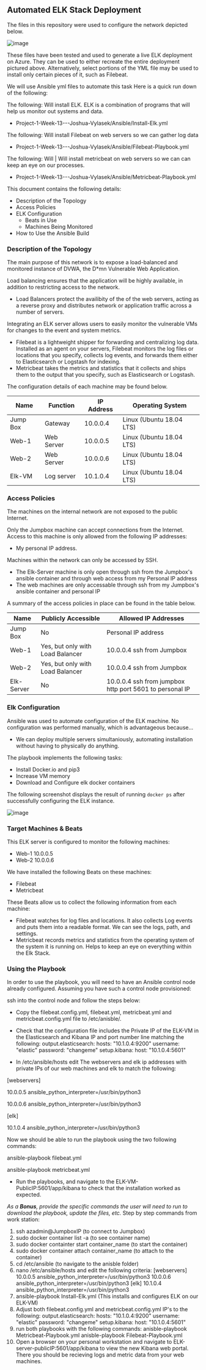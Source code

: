 ## Automated ELK Stack Deployment

The files in this repository were used to configure the network depicted below.

![image](https://user-images.githubusercontent.com/94200443/161395152-5375ed19-03b4-48b3-9789-f2c87b66b1e3.png)


These files have been tested and used to generate a live ELK deployment on Azure. They can be used to either recreate the entire deployment pictured above. Alternatively, select portions of the YML file may be used to install only certain pieces of it, such as Filebeat.

We will use Ansible yml files to automate this task
Here is a quick run down of the following:

The following: Will install ELK. ELK is a combination of programs that will help us monitor out systems and data.
  - Project-1-Week-13---Joshua-Vylasek/Ansible/Install-Elk.yml 

The following: Will install Filebeat on web servers so we can gather log data
  - Project-1-Week-13---Joshua-Vylasek/Ansible/Filebeat-Playbook.yml

The following: Will | Will install metricbeat on web servers so we can can keep an eye on our processes.
  - Project-1-Week-13---Joshua-Vylasek/Ansible/Metricbeat-Playbook.yml
  

This document contains the following details:
- Description of the Topology
- Access Policies
- ELK Configuration
  - Beats in Use
  - Machines Being Monitored
- How to Use the Ansible Build


### Description of the Topology

The main purpose of this network is to expose a load-balanced and monitored instance of DVWA, the D*mn Vulnerable Web Application.

Load balancing ensures that the application will be highly available, in addition to restricting access to the network.
- Load Balancers protect the availibity of the of the web servers, acting as a reverse proxy and distributes network or application traffic across a number of servers.

Integrating an ELK server allows users to easily monitor the vulnerable VMs for changes to the event and system metrics.
- Filebeat is a lightweight shipper for forwarding and centralizing log data. Installed as an agent on your servers, Filebeat monitors the log files or locations that you specify, collects log events, and forwards them either to Elasticsearch or Logstash for indexing.
- Metricbeat takes the metrics and statistics that it collects and ships them to the output that you specify, such as Elasticsearch or Logstash.

The configuration details of each machine may be found below.

| Name     | Function | IP Address | Operating System        |
|----------|----------|------------|------------------       |
| Jump Box | Gateway  | 10.0.0.4   | Linux (Ubuntu 18.04 LTS)|
| Web-1    |Web Server| 10.0.0.5   | Linux (Ubuntu 18.04 LTS)|
| Web-2    |Web Server| 10.0.0.6   | Linux (Ubuntu 18.04 LTS)|
| Elk-VM   |Log server| 10.1.0.4   | Linux (Ubuntu 18.04 LTS)|

### Access Policies

The machines on the internal network are not exposed to the public Internet. 

Only the Jumpbox machine can accept connections from the Internet. Access to this machine is only allowed from the following IP addresses:
- My personal IP address.

Machines within the network can only be accessed by SSH.
- The Elk-Server machine is only open through ssh from the Jumpbox's ansible container and through web access from my Personal IP address
- The web machines are only accessable through ssh from my Jumpbox's ansible container and personal IP

A summary of the access policies in place can be found in the table below.

| Name      | Publicly Accessible            | Allowed IP Addresses                                  |
|-----------|--------------------------------|-------------------------------------------------------|
| Jump Box  |No                              |Personal IP address                                    |
| Web-1     |Yes, but only with Load Balancer|10.0.0.4 ssh from Jumpbox                              |
| Web-2     |Yes, but only with Load Balancer|10.0.0.4 ssh from Jumpbox                              |
| Elk-Server|No                              |10.0.0.4 ssh from jumpbox http port 5601 to personal IP|

### Elk Configuration

Ansible was used to automate configuration of the ELK machine. No configuration was performed manually, which is advantageous because...
- We can deploy multiple servers simultaniously, automating installation without having to physically do anything.

The playbook implements the following tasks:
- Install Docker.io and pip3
- Increase VM memory
- Download and Configure elk docker containers

The following screenshot displays the result of running `docker ps` after successfully configuring the ELK instance.

![image](https://user-images.githubusercontent.com/94200443/161395215-7af1bc14-af8d-424d-9d71-ebd5a18da926.png)


### Target Machines & Beats
This ELK server is configured to monitor the following machines:
- Web-1 10.0.0.5
- Web-2 10.0.0.6

We have installed the following Beats on these machines:
- Filebeat
- Metricbeat

These Beats allow us to collect the following information from each machine:
- Filebeat watches for log files and locations. It also collects Log events and puts them into a readable format. We can see the logs, path, and settings.
- Metricbeat records metrics and statistics from the operating system of the system it is running on. Helps to keep an eye on everything within the Elk Stack.

### Using the Playbook
In order to use the playbook, you will need to have an Ansible control node already configured. Assuming you have such a control node provisioned: 

ssh into the control node and follow the steps below:

- Copy the filebeat.config.yml, filebeat.yml, metricbeat.yml and metricbeat.config.yml file to /etc/anisble/.

- Check that the configuration file includes the Private IP of the ELK-VM in the Elasticsearch and Kibana IP and port number line matching the following:
output.elasticsearch:
hosts: "10.1.0.4:9200"
  username: "elastic"
  password: "changeme"
setup.kibana:
  host: "10.1.0.4:5601"

- In /etc/ansible/hosts edit The webservers and elk ip addresses with private IPs of our web machines and elk to match the following:

[webservers] 

10.0.0.5 ansible_python_interpreter=/usr/bin/python3

10.0.0.6 ansible_python_interpreter=/usr/bin/python3

[elk]

10.1.0.4 ansible_python_interpreter=/usr/bin/python3


Now we should be able to run the playbook using the two following commands:

ansible-playbook filebeat.yml

ansible-playbook metricbeat.yml

- Run the playbooks, and navigate to the ELK-VM-PublicIP:5601/app/kibana to check that the installation worked as expected.

_As a **Bonus**, provide the specific commands the user will need to run to download the playbook, update the files, etc._
Step by step commands from work station:
1. ssh azadmin@JumpboxIP (to connect to Jumpbox)
2. sudo docker container list -a (to see container name)
3. sudo docker containter start container_name (to start the container)
4. sudo docker container attach container_name (to attach to the container)
5. cd /etc/ansible (to navigate to the anisble folder)
6. nano /etc/ansible/hosts and edit the following criteria: 
[webservers] 
10.0.0.5 ansible_python_interpreter=/usr/bin/python3
10.0.0.6 ansible_python_interpreter=/usr/bin/python3
[elk]
10.1.0.4 ansible_python_interpreter=/usr/bin/python3
7. ansible-playbook Install-Elk.yml (This installs and configures ELK on our ELK-VM)
8. Adjust both filebeat.config.yml and metricbeat.config.yml IP's to the following: 
output.elasticsearch:
hosts: "10.1.0.4:9200"
  username: "elastic"
  password: "changeme"
setup.kibana:
  host: "10.1.0.4:5601"
9. run both playbooks with the following commands:
anisble-playbook Metricbeat-Playbook.yml
anisble-playbook Filebeat-Playbook.yml
10. Open a browser on your personal workstation and navigate to ELK-server-publicIP:5601/app/kibana to view the new Kibana web portal. There you should be recieving logs and metric data from your web machines.
